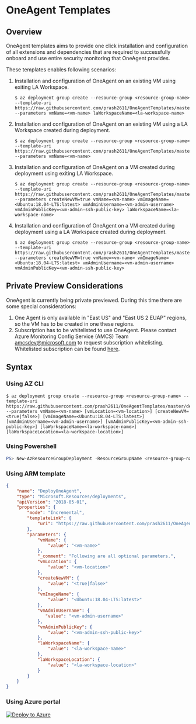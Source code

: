 # OneAgent Templates

## Overview
OneAgent templates aims to provide one click installation and configuration of all extensions and dependencies that are required to successfully onboard and use entire security monitoring that OneAgent provides.

These templates enables following scenarios:
1. Installation  and configuration of OneAgent on an existing VM using exiting LA Workspace.
    ```shell
    $ az deployment group create --resource-group <resource-group-name> --template-uri https://raw.githubusercontent.com/prash2611/OneAgentTemplates/master/deployOneAgent.json --parameters vmName=<vm-name> laWorkspaceName=<la-workspace-name>
    ```
2. Installation  and configuration of OneAgent on an existing VM using a LA Workspace created during deployment.
    ```shell
    $ az deployment group create --resource-group <resource-group-name> --template-uri https://raw.githubusercontent.com/prash2611/OneAgentTemplates/master/deployOneAgent.json --parameters vmName=<vm-name>
    ```
3. Installation  and configuration of OneAgent on a VM created during deployment using exiting LA Workspace.
    ```shell
    $ az deployment group create --resource-group <resource-group-name> --template-uri https://raw.githubusercontent.com/prash2611/OneAgentTemplates/master/deployOneAgent.json --parameters createNewVM=true vmName=<vm-name> vmImageName=<Ubuntu:18.04-LTS:latest> vmAdminUsername=<vm-admin-username> vmAdminPublicKey=<vm-admin-ssh-public-key> laWorkspaceName=<la-workspace-name>
    ```
4. Installation  and configuration of OneAgent on a VM created during deployment using a LA Workspace created during deployment.
    ```shell
    $ az deployment group create --resource-group <resource-group-name> --template-uri https://raw.githubusercontent.com/prash2611/OneAgentTemplates/master/deployOneAgent.json --parameters createNewVM=true vmName=<vm-name> vmImageName=<Ubuntu:18.04-LTS:latest> vmAdminUsername=<vm-admin-username> vmAdminPublicKey=<vm-admin-ssh-public-key>
    ```

## Private Preview Considerations
OneAgent is currently being private previewed. During this time there are some special considerations:
1. One Agent is only available in "East US" and "East US 2 EUAP" regions, so the VM has to be created in one these regions.
2. Subscription has to be whitelisted to use OneAgent. Please contact Azure Monitoring Config Service (AMCS) Team <amcsdev@microsoft.com> to request subscription whitelisting. Whitelisted subscription can be found [here](https://microsoft.sharepoint.com/teams/AutoupdateAzSecPack/_layouts/OneNote.aspx?id=%2Fteams%2FAutoupdateAzSecPack%2FShared%20Documents%2FGeneral%2FAutoUpdate-AzSecPack-StickyNotes&wd=target%28AzSecPack%20Extensions%20and%20OneAgent.one%7C88CD468F-A851-46E4-8B29-2CAAB57C687B%2FSubscription%20whitelist%20request%20for%20AMCS%7C38D9A9DF-ED1A-496F-9695-6F9D5D624774%2F%29).

## Syntax
### Using AZ CLI
```shell
$ az deployment group create --resource-group <resource-group-name> --template-uri https://raw.githubusercontent.com/prash2611/OneAgentTemplates/master/deployOneAgent.json --parameters vmName=<vm-name> [vmLocation=<vm-location>] [createNewVM=<true|false>] [vmImageName=<Ubuntu:18.04-LTS:latest>] [vmAdminUsername=<vm-admin-username>] [vmAdminPublicKey=<vm-admin-ssh-public-key>] [laWorkspaceName=<la-workspace-name>] [laWorkspaceLocation=<la-workspace-location>]
```

### Using Powershell
```powershell
PS> New-AzResourceGroupDeployment -ResourceGroupName <resource-group-name> -TemplateUri https://raw.githubusercontent.com/prash2611/OneAgentTemplates/master/deployOneAgent.json -vmName <vm-name> [-vmLocation <vm-location>] [-createNewVM <true|false>]  [-vmImageName <Ubuntu:18.04-LTS:latest>] [-vmAdminUsername <vm-admin-username>] [-vmAdminPublicKey <vm-admin-ssh-public-key>] [-laWorkspaceName <la-workspace-name>] [-laWorkspaceLocation <la-workspace-location>]
```

### Using ARM template

```json
{
    "name": "DeployOneAgent",
    "type": "Microsoft.Resources/deployments",
    "apiVersion": "2018-05-01",
    "properties": {
        "mode": "Incremental",
        "templateLink": {
            "uri": "https://raw.githubusercontent.com/prash2611/OneAgentTemplates/master/deployOneAgent.json"
        },
        "parameters": {
            "vmName": {
                "value": "<vm-name>"
            },
            "_comment": "Following are all optional parameters.",
            "vmLocation": {
                "value": "<vm-location>"
            },
            "createNewVM": {
                "value": "<true|false>"
            },
            "vmImageName": {
                "value": "<Ubuntu:18.04-LTS:latest>"
            },
            "vmAdminUsername": {
               "value": "<vm-admin-username>"
            },
            "vmAdminPublicKey": {
                "value": "<vm-admin-ssh-public-key>"
            },
            "laWorkspaceName": {
                "value": "<la-workspace-name>"
            },
            "laWorkspaceLocation": {
                "value": "<la-workspace-location>"
            }
        }
    }
}
```

### Using Azure portal
[![Deploy to Azure](https://aka.ms/deploytoazurebutton)](https://portal.azure.com/#create/Microsoft.Template/uri/https%3A%2F%2Fraw.githubusercontent.com%2Fprash2611%2FOneAgentTemplates%2Fmaster%2FdeployOneAgent.json)
